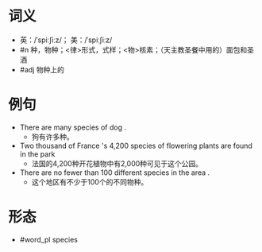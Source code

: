 # 词义
- 英：/ˈspiːʃiːz/； 美：/ˈspiːʃiːz/
- #n 种，物种；<律>形式，式样；<物>核素；（天主教圣餐中用的）面包和圣酒 
- #adj 物种上的
# 例句
- There are many species of dog .
	- 狗有许多种。
- Two thousand of France 's 4,200 species of flowering plants are found in the park
	- 法国的4,200种开花植物中有2,000种可见于这个公园。
- There are no fewer than 100 different species in the area .
	- 这个地区有不少于100个的不同物种。
# 形态
- #word_pl species
